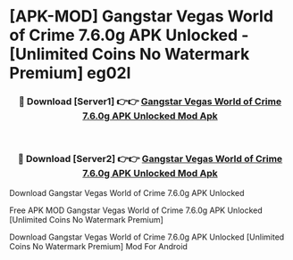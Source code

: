 # [APK-MOD] Gangstar Vegas  World of Crime 7.6.0g APK Unlocked - [Unlimited Coins No Watermark Premium] eg02l



<div align="center">
<h3>🔴 Download [Server1] 👉👉 <a href="https://momento.my/?title=Gangstar_Vegas__World_of_Crime_7.6.0g_APK_Unlocked">Gangstar Vegas  World of Crime 7.6.0g APK Unlocked Mod Apk</a></h3><br>

<h3>🔴 Download [Server2] 👉👉 <a href="https://momento.my/?title=Gangstar_Vegas__World_of_Crime_7.6.0g_APK_Unlocked">Gangstar Vegas  World of Crime 7.6.0g APK Unlocked Mod Apk</a></h3>
</div>



Download Gangstar Vegas  World of Crime 7.6.0g APK Unlocked 

Free APK MOD Gangstar Vegas  World of Crime 7.6.0g APK Unlocked [Unlimited Coins No Watermark Premium]

Download Gangstar Vegas  World of Crime 7.6.0g APK Unlocked [Unlimited Coins No Watermark Premium] Mod For Android
